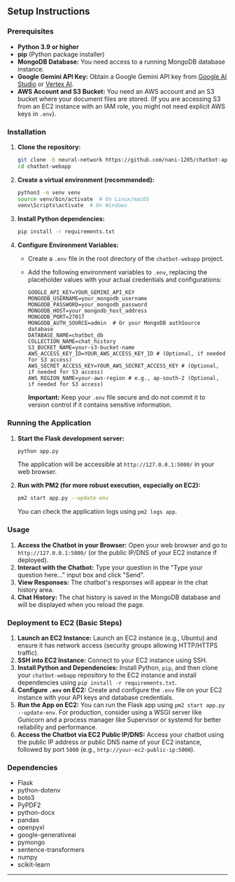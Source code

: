 
## Setup Instructions

### Prerequisites

*   **Python 3.9 or higher**
*   **pip** (Python package installer)
*   **MongoDB Database:** You need access to a running MongoDB database instance.
*   **Google Gemini API Key:** Obtain a Google Gemini API key from [Google AI Studio](https://makersuite.google.com/app/apikey) or [Vertex AI](https://cloud.google.com/vertex-ai).
*   **AWS Account and S3 Bucket:** You need an AWS account and an S3 bucket where your document files are stored. (If you are accessing S3 from an EC2 instance with an IAM role, you might not need explicit AWS keys in `.env`).

### Installation

1.  **Clone the repository:**
    ```bash
    git clone -b neural-network https://github.com/nani-1205/chatbot-app.git  chatbot-webapp
    cd chatbot-webapp
    ```

2.  **Create a virtual environment (recommended):**
    ```bash
    python3 -m venv venv
    source venv/bin/activate  # On Linux/macOS
    venv\Scripts\activate  # On Windows
    ```

3.  **Install Python dependencies:**
    ```bash
    pip install -r requirements.txt
    ```

4.  **Configure Environment Variables:**
    *   Create a `.env` file in the root directory of the `chatbot-webapp` project.
    *   Add the following environment variables to `.env`, replacing the placeholder values with your actual credentials and configurations:

        ```env
        GOOGLE_API_KEY=YOUR_GEMINI_API_KEY
        MONGODB_USERNAME=your_mongodb_username
        MONGODB_PASSWORD=your_mongodb_password
        MONGODB_HOST=your_mongodb_host_address
        MONGODB_PORT=27017
        MONGODB_AUTH_SOURCE=admin  # Or your MongoDB authSource database
        DATABASE_NAME=chatbot_db
        COLLECTION_NAME=chat_history
        S3_BUCKET_NAME=your-s3-bucket-name
        AWS_ACCESS_KEY_ID=YOUR_AWS_ACCESS_KEY_ID # (Optional, if needed for S3 access)
        AWS_SECRET_ACCESS_KEY=YOUR_AWS_SECRET_ACCESS_KEY # (Optional, if needed for S3 access)
        AWS_REGION_NAME=your-aws-region # e.g., ap-south-2 (Optional, if needed for S3 access)
        ```
        **Important:**  Keep your `.env` file secure and do not commit it to version control if it contains sensitive information.

### Running the Application

1.  **Start the Flask development server:**
    ```bash
    python app.py
    ```
    The application will be accessible at `http://127.0.0.1:5000/` in your web browser.

2.  **Run with PM2 (for more robust execution, especially on EC2):**
    ```bash
    pm2 start app.py --update-env
    ```
    You can check the application logs using `pm2 logs app`.

### Usage

1.  **Access the Chatbot in your Browser:** Open your web browser and go to `http://127.0.0.1:5000/` (or the public IP/DNS of your EC2 instance if deployed).
2.  **Interact with the Chatbot:** Type your question in the "Type your question here..." input box and click "Send".
3.  **View Responses:** The chatbot's responses will appear in the chat history area.
4.  **Chat History:** The chat history is saved in the MongoDB database and will be displayed when you reload the page.

### Deployment to EC2 (Basic Steps)

1.  **Launch an EC2 Instance:** Launch an EC2 instance (e.g., Ubuntu) and ensure it has network access (security groups allowing HTTP/HTTPS traffic).
2.  **SSH into EC2 Instance:** Connect to your EC2 instance using SSH.
3.  **Install Python and Dependencies:** Install Python, `pip`, and then clone your `chatbot-webapp` repository to the EC2 instance and install dependencies using `pip install -r requirements.txt`.
4.  **Configure `.env` on EC2:** Create and configure the `.env` file on your EC2 instance with your API keys and database credentials.
5.  **Run the App on EC2:** You can run the Flask app using `pm2 start app.py --update-env`.  For production, consider using a WSGI server like Gunicorn and a process manager like Supervisor or systemd for better reliability and performance.
6.  **Access the Chatbot via EC2 Public IP/DNS:** Access your chatbot using the public IP address or public DNS name of your EC2 instance, followed by port `5000` (e.g., `http://your-ec2-public-ip:5000`).

### Dependencies

*   Flask
*   python-dotenv
*   boto3
*   PyPDF2
*   python-docx
*   pandas
*   openpyxl
*   google-generativeai
*   pymongo
*   sentence-transformers
*   numpy
*   scikit-learn

---

